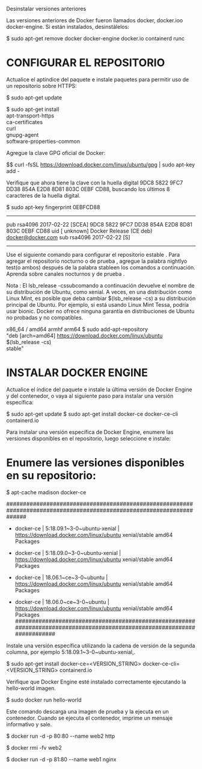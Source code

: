 Desinstalar versiones anteriores 

Las versiones anteriores de Docker fueron llamados docker, docker.ioo docker-engine. Si están instalados, desinstálelos:

$ sudo apt-get remove docker docker-engine docker.io containerd runc

# CONFIGURAR EL REPOSITORIO

Actualice el aptíndice del paquete e instale paquetes para permitir uso de un repositorio sobre HTTPS:

$ sudo apt-get update

$ sudo apt-get install \
    apt-transport-https \
    ca-certificates \
    curl \
    gnupg-agent \
    software-properties-common
    
 Agregue la clave GPG oficial de Docker:

$$ curl -fsSL https://download.docker.com/linux/ubuntu/gpg | sudo apt-key add -

Verifique que ahora tiene la clave con la huella digital 9DC8 5822 9FC7 DD38 854A  E2D8 8D81 803C 0EBF CD88, buscando los últimos 8 caracteres de la huella digital.

$ sudo apt-key fingerprint 0EBFCD88
___________________________________________________________________
pub   rsa4096 2017-02-22 [SCEA]
      9DC8 5822 9FC7 DD38 854A  E2D8 8D81 803C 0EBF CD88
uid           [ unknown] Docker Release (CE deb) <docker@docker.com>
sub   rsa4096 2017-02-22 [S]
_____________________________________________________________________

Use el siguiente comando para configurar el repositorio estable . Para agregar el repositorio nocturno o de prueba , agregue la palabra nightlyo test(o ambos) después de la palabra stableen los comandos a continuación. Aprenda sobre canales nocturnos y de prueba .

Nota : El lsb_release -cssubcomando a continuación devuelve el nombre de su distribución de Ubuntu, como xenial. A veces, en una distribución como Linux Mint, es posible que deba cambiar $(lsb_release -cs) a su distribución principal de Ubuntu. Por ejemplo, si está usando Linux Mint Tessa, podría usar bionic. Docker no ofrece ninguna garantía en distribuciones de Ubuntu no probadas y no compatibles.

x86_64 / amd64
armhf
arm64
$ sudo add-apt-repository \
   "deb [arch=amd64] https://download.docker.com/linux/ubuntu \
   $(lsb_release -cs) \
   stable"
# INSTALAR DOCKER ENGINE

Actualice el índice del paquete e instale la última versión de Docker Engine y del contenedor, o vaya al siguiente paso para instalar una versión específica:

 $ sudo apt-get update
 $ sudo apt-get install docker-ce docker-ce-cli containerd.io

Para instalar una versión específica de Docker Engine, enumere las versiones disponibles en el repositorio, luego seleccione e instale:

# Enumere las versiones disponibles en su repositorio:

$ apt-cache madison docker-ce

######################################################################################################################
  * docker-ce | 5:18.09.1~3-0~ubuntu-xenial | https://download.docker.com/linux/ubuntu  xenial/stable amd64 Packages
  
  * docker-ce | 5:18.09.0~3-0~ubuntu-xenial | https://download.docker.com/linux/ubuntu  xenial/stable amd64 Packages
  
  * docker-ce | 18.06.1~ce~3-0~ubuntu       | https://download.docker.com/linux/ubuntu  xenial/stable amd64 Packages
  
  * docker-ce | 18.06.0~ce~3-0~ubuntu       | https://download.docker.com/linux/ubuntu  xenial/stable amd64 Packages
 ########################################################################################################################
  
Instale una versión específica utilizando la cadena de versión de la segunda columna, por ejemplo 5:18.09.1~3-0~ubuntu-xenial,.

$ sudo apt-get install docker-ce=<VERSION_STRING> docker-ce-cli=<VERSION_STRING> containerd.io


Verifique que Docker Engine esté instalado correctamente ejecutando la hello-world imagen.

$ sudo docker run hello-world

Este comando descarga una imagen de prueba y la ejecuta en un contenedor.
Cuando se ejecuta el contenedor, imprime un mensaje informativo y sale.

$ docker run -d -p 80:80 --name web2 http

$ docker rmi -fv web2 

$ docker run -d -p 81:80 --name web1 nginx
